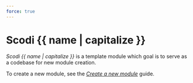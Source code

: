 ```yaml
---
force: true
---
```


# Scodi {{ name | capitalize }}

_Scodi {{ name | capitalize }}_ is a template module which goal is to serve as a codebase for new module creation.

To create a new module, see the _[Create a new module](../../docs/CREATE_NEW_MODULE.md)_ guide.
